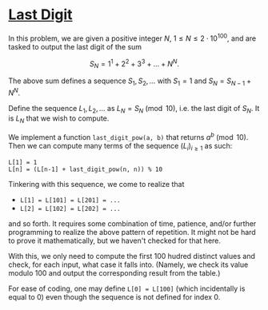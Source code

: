 # [Last Digit](https://onlinejudge.org/index.php?option=onlinejudge&Itemid=8&page=show_problem&problem=1103)

In this problem, we are given a positive integer $N$, $1 \leq N \leq 2\cdot 10^{100}$,
and are tasked to output the last digit of the sum

$$ S_N = 1^1 + 2^2 + 3^3 + \ldots + N^N.$$

The above sum defines a sequence $S_1, S_2, \ldots$ with $S_1 = 1$ and
$S_N = S_{N-1} + N^N$.

Define the sequence $L_1, L_2, \ldots$ as $L_N = S_N \pmod{10}$, i.e. the last digit
of $S_N$. It is $L_N$ that we wish to compute.

We implement a function `last_digit_pow(a, b)` that returns $a^b \pmod{10}$. Then we
can compute many terms of the sequence $(L_i)_{i\geq 1}$ as such:

```
L[1] = 1
L[n] = (L[n-1] + last_digit_pow(n, n)) % 10
```

Tinkering with this sequence, we come to realize that

* `L[1] = L[101] = L[201] = ...`
* `L[2] = L[102] = L[202] = ...`

and so forth. It requires some combination of time, patience, and/or further
programming to realize the above pattern of repetition. It might not be hard
to prove it mathematically, but we haven't checked for that here.

With this, we only need to compute the first 100 hudred distinct values and check, for
each input, what case it falls into. (Namely, we check its value modulo 100 and
output the corresponding result from the table.)

For ease of coding, one may define `L[0] = L[100]` (which incidentally is equal to 0)
even though the sequence is not defined for index 0.
